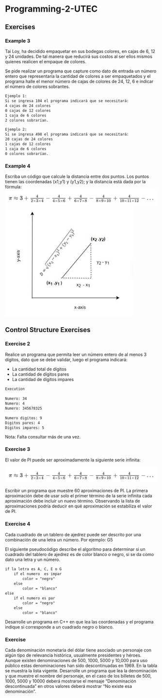 # Programming-2-UTEC

## Exercises
### Example 3
Tai Loy, ha decidido empaquetar en sus bodegas colores, en cajas  de
6, 12 y 24 unidades. De tal manera que reducirá sus costos al ser ellos
mismos quienes realicen el empaque de colores.

Se pide realizar un programa que capture como dato de entrada un número
entero que representaría la cantidad de colores a ser empaquetados y el
programa halle el menor número de cajas de colores de 24, 12, 6 e indicar
el número de colores sobrantes.

```
Ejemplo 1:
Si se ingresa 104 el programa indicará que se necesitará:
4 cajas de 24 colores
0 cajas de 12 colores
1 caja de 6 colores
2 colores sobrarían.
```
```
Ejemplo 2:
Si se ingresa 498 el programa indicará que se necesitará:
20 cajas de 24 colores
1 cajas de 12 colores
1 caja de 6 colores
0 colores sobrarían.
```

### Example 4
Escriba un código que calcule la distancia entre dos puntos. Los 
puntos tienen las coordenadas (x1,y1) y (y1,y2); y la distancia 
está dada por la fórmula:
![img.png](Assets/img.png)
![img_1.png](Assets/img_1.png)

## Control Structure Exercises
### Exercise 2
Realice un programa que permita leer un número entero de al menos 3 dígitos,
dato que se debe validar, luego el programa indicará:
- La cantidad total de dígitos
- La cantidad de dígitos pares 
- La cantidad de dígitos impares

```
Execution

Numero: 34
Numero: 4
Numero: 345678325

Numero digitos: 9
Digitos pares: 4
Digitos impares: 5
```

Nota: Falta consultar más de una vez.

### Exercise 3
El valor de PI puede ser aproximadamente la siguiente serie infinita:

![img.png](Assets/img.png)

Escribir un programa que muestre 60 aproximaciones de PI. La primera 
aproximación debe de usar solo el primer término de la serie infinita
cada aproximación debe incluir un nuevo término.
Observando la lista de aproximaciones podría deducir en qué aproximación
se estabiliza el valor de PI.

### Exercise 4
Cada cuadrado de un tablero de ajedrez puede ser descrito por una combinación 
de una letra un número. Por ejemplo: G5

El siguiente pseudocódigo describe el algoritmo para determinar si un cuadrado 
del tablero de ajedrez es de color blanco o negro, si se da como dato una letra 
y un número.

````
if la letra es A, C, E o G
    if el numero  es impar 
        color = "negro"
    else 
        color = "blanco"
else
    if el numero es par
        color = "negro"
    else
        color = "blanco"
````

Desarrolle un programa en C++ en que lea las coordenadas y el programa indique si 
corresponde a un cuadrado negro o blanco.


### Exercise
Cada denominación monetaria del dólar tiene asociado un personaje con algún tipo 
de relevancia histórica, usualmente presidentes y héroes. Aunque existen 
denominaciones de 500, 1000, 5000 y 10,000 para uso público estas denominaciones 
han sido descontinuadas en 1969. En la tabla se muestra la lista vigente.
Desarrolle un programa que lea la denominación y que muestre el nombre del personaje, 
en el caso de los billetes de 500, 1000, 5000 y 10000 deberá mostrarse el mensaje 
“Denominación descontinuada” en otros valores deberá mostrar “No existe esa denominación”.
